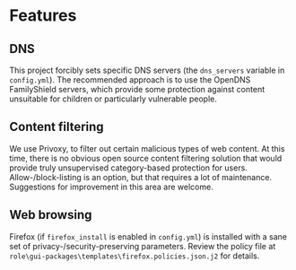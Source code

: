 # Features

## DNS

This project forcibly sets specific DNS servers (the `dns_servers` variable in
`config.yml`). The recommended approach is to use the OpenDNS FamilyShield
servers, which provide some protection against content unsuitable for children
or particularly vulnerable people.

## Content filtering

We use Privoxy, to filter out certain malicious types of web content. At this
time, there is no obvious open source content filtering solution that would
provide truly unsupervised category-based protection for users.
Allow-/block-listing is an option, but that requires a lot of maintenance.
Suggestions for improvement in this area are welcome.

## Web browsing

Firefox (if `firefox_install` is enabled in `config.yml`) is installed with a
sane set of privacy-/security-preserving parameters. Review the policy file at
`role\gui-packages\templates\firefox.policies.json.j2` for details.